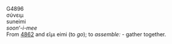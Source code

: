 <body>
  <p>G4896<br>  σύνειμ  <br> suneimi  <br><i>soon‘-i-mee </i><br>From <a href="g4862.htm">4862</a> and   εῖμι    eimi   (to <i>go</i>); to <i>assemble:</i> - gather together.<br></p>
 </body>